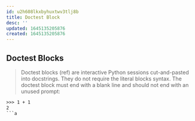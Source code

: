 ```yaml
---
id: u2h608lkxbyhuxtwv3tlj8b
title: Doctest Block
desc: ''
updated: 1645135205876
created: 1645135205876
---
```


## Doctest Blocks

> Doctest blocks (ref) are interactive Python sessions cut-and-pasted into docstrings. They do not require the literal blocks syntax. The doctest block must end with a blank line and should not end with an unused prompt:

```rst
>>> 1 + 1
2
```a
